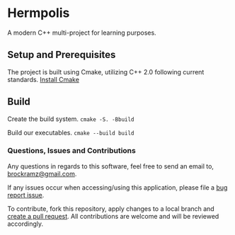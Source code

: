 # Hermpolis
A modern C++ multi-project for learning purposes.

## Setup and Prerequisites
The project is built using Cmake, utilizing C++ 2.0 following current standards.
[Install Cmake](https://cmake.org/install/)

## Build
Create the build system.
``cmake -S. -Bbuild``

Build our executables.
``cmake --build build``

### Questions, Issues and Contributions

Any questions in regards to this software, feel free to send an email to, [brockramz@gmail.com](mailto:brockramz@gmail.com).

If any issues occur when accessing/using this application, please file a [bug report issue](https://github.com/bramz/hermopolis/issues/new).

To contribute, fork this repository, apply changes to a local branch and [create a pull request](https://github.com/bramz/hermopolis/compare). All contributions are welcome and will be reviewed accordingly.